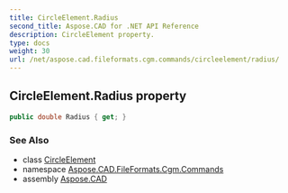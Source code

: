 ```yaml
---
title: CircleElement.Radius
second_title: Aspose.CAD for .NET API Reference
description: CircleElement property. 
type: docs
weight: 30
url: /net/aspose.cad.fileformats.cgm.commands/circleelement/radius/
---
```

## CircleElement.Radius property

```csharp
public double Radius { get; }
```

### See Also

* class [CircleElement](../)
* namespace [Aspose.CAD.FileFormats.Cgm.Commands](../../../aspose.cad.fileformats.cgm.commands/)
* assembly [Aspose.CAD](../../../)


